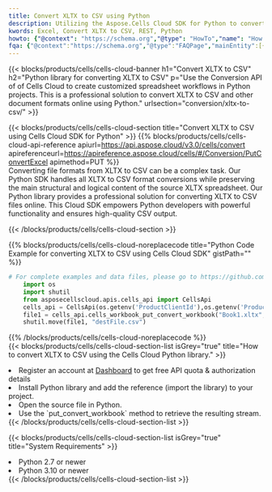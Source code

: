 ```yaml
---
title: Convert XLTX to CSV using Python 
description: Utilizing the Aspose.Cells Cloud SDK for Python to convert a XLTX format file to a CSV format file. 
kwords: Excel, Convert XLTX to CSV, REST, Python
howto: {"@context": "https://schema.org","@type": "HowTo","name": "How to convert XLTX to CSV using the Cells Cloud Python library.","description": "How to convert XLTX to CSV using the Cells Cloud Python library.","image": {"@type": "ImageObject"},"url": "/python/conversion/xltx-to-csv/","step": [{ "@type": "HowToStep","name": "How to convert XLTX to CSV using the Cells Cloud Python library. step 1", "image": {"@type": "ImageObject",},"url": "/python/conversion/xltx-to-csv/","text": "Register an account at <a href='https://dashboard.aspose.cloud/'>Dashboard</a> to get free API quota & authorization details",},{ "@type": "HowToStep","name": "How to convert XLTX to CSV using the Cells Cloud Python library. step 1", "image": {"@type": "ImageObject",},"url": "/python/conversion/xltx-to-csv/","text": "Install Python library and add the reference (import the library) to your project.",},{ "@type": "HowToStep","name": "How to convert XLTX to CSV using the Cells Cloud Python library. step 1", "image": {"@type": "ImageObject",},"url": "/python/conversion/xltx-to-csv/","text": "Open the source file in Python.",},{ "@type": "HowToStep","name": "How to convert XLTX to CSV using the Cells Cloud Python library. step 1", "image": {"@type": "ImageObject",},"url": "/python/conversion/xltx-to-csv/","text": "Use the `put_convert_workbook` method to retrieve the resulting stream.",}, ],"supply": {"@type": "HowToSupply","name": "document"},"tool": [{"@type": "HowToTool","name": "PyCharm, Visual Studio Code, Sublime, Eclipse"},{"@type": "HowToTool","name": "Aspose Cells"}],"totalTime": "PT6M"}
fqa: {"@context":"https://schema.org","@type":"FAQPage","mainEntity":[{"@type":"Question","name":"Why convert file formats in C# using REST API?","acceptedAnswer":{"@type":"Answer","text":"Documents are encoded in many ways, and some files may be incompatible with the software you use. To open and read such files, just convert them to appropriate file formats.<br/><ol><li>Install .NET SDK and add the reference (import the library) to your project.</li><li>Open the source file in C# using REST API.</li><li>Call the PutConvertWorkbookRequest() method, passing an output filename with required extension.</li><li>Get the result of conversion as a separate file.</li></ol>"}},{"@type":"Question","name":"What file formats can I convert with your C# library?","acceptedAnswer":{"@type":"Answer","text":"We support a variety of file formats for conversion using .NET library, including XLSX, Excel, xls , PDF, CSV, HTML, Markdown, XML, PNG, JPG, TIFF, Json, TXT and many more."}},{"@type":"Question","name":"What is the maximum allowed file size for conversion using this .NET library?","acceptedAnswer":{"@type":"Answer","text":"There are no file size limits for format conversions using .NET library."}}]}
---
```



{{< blocks/products/cells/cells-cloud-banner h1="Convert XLTX to CSV" h2="Python library for converting XLTX to CSV" p="Use the Conversion API of of Cells Cloud to create customized spreadsheet workflows in Python projects. This is a professional solution to convert XLTX to CSV and other document formats online using Python." urlsection="conversion/xltx-to-csv/" >}}

{{< blocks/products/cells/cells-cloud-section  title="Convert XLTX to CSV using Cells Cloud SDK for Python" >}}
{{% blocks/products/cells/cells-cloud-api-reference  apiurl=https://api.aspose.cloud/v3.0/cells/convert  apireferenceurl=https://apireference.aspose.cloud/cells/#/Conversion/PutConvertExcel  apimethod=PUT %}}
<br/>
Converting file formats from XLTX to CSV can be a complex task. Our Python SDK handles all XLTX to CSV format conversions while preserving the main structural and logical content of the source XLTX spreadsheet. Our Python library provides a professional solution for converting XLTX to CSV files online. This Cloud SDK empowers Python developers with powerful functionality and ensures high-quality CSV output.

{{< /blocks/products/cells/cells-cloud-section >}}

{{% blocks/products/cells/cells-cloud-noreplacecode title="Python Code Example for converting XLTX to CSV using Cells Cloud SDK" gistPath="" %}}
 
```python
# For complete examples and data files, please go to https://github.com/aspose-cells-cloud/aspose-cells-cloud-python/
    import os
    import shutil
    from asposecellscloud.apis.cells_api import CellsApi
    cells_api = CellsApi(os.getenv('ProductClientId'),os.getenv('ProductClientSecret'))
    file1 = cells_api.cells_workbook_put_convert_workbook("Book1.xltx",format="csv")
    shutil.move(file1, "destFile.csv")     
```
 
{{% /blocks/products/cells/cells-cloud-noreplacecode  %}}
<br/>
{{< blocks/products/cells/cells-cloud-section-list isGrey="true"  title="How to convert XLTX to CSV using the Cells Cloud Python library." >}}
<li>Register an account at <a href="https://dashboard.aspose.cloud/">Dashboard</a> to get free API quota & authorization details</li>
<li>Install Python library and add the reference (import the library) to your project.</li>
<li>Open the source file in Python.</li>
<li>Use the `put_convert_workbook` method to retrieve the resulting stream.</li>
{{< /blocks/products/cells/cells-cloud-section-list >}}

{{< blocks/products/cells/cells-cloud-section-list isGrey="true"  title="System Requirements" >}}
<li>Python 2.7 or newer</li>
<li>Python 3.10 or newer</li>
{{< /blocks/products/cells/cells-cloud-section-list >}}
